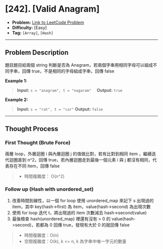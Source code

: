 # [242]. [Valid Anagram]

- **Problem:** [Link to LeetCode Problem]([https://leetcode.com/problems/valid-anagram/])
- **Difficulty:** [Easy]
- **Tag:** `[Array]`, `[Hash]`

---

## Problem Description

題目題目給兩個 string 判斷是否為 Anagram，若兩個字串用相同字母可以組成不同字串，回傳 true，不是相同的字母組成字串，回傳 false

**Example 1:**
> **Input:** `s = "anagram", t = "nagaram"  `
> **Output:** `true`
>
**Example 2:**
> **Input:** `s = "rat", t = "car"`
> **Output:** `false`

---

## Thought Process

### First Thought (Brute Force)


兩層 loop，外層迴圈 i 與內層迴圈 j 的值做比對，若有比對到相同 item ，繼續迭代迴圈直到 n^2，回傳 true，若內層迴圈走到最後一個元素 i 與 j 都沒有相同，代表存在不同 item，回傳 false

> - 時間複雜度： O(n^2)

### Follow up (Hash with unordered_set)

1. 改善時間到線性，以一個 for loop 使用 unordered_map 來記下 s 出現過的 item，其中 key(hash->first) 為 item，value(hash->second) 為出現次數
2. 使用 for loop 迭代 t，將出現過的 item 次數減去 hash->second(value)
3. 最後檢查 hash(unordered_map) 裡還有沒有 > 0 的 value(hash->second)，若都為 0 回傳 true，發現有大於 0 的就回傳 false

> - 時間複雜度：O(n)
> - 空間複雜度：O(k), k <= n, k 為字串中唯一字元的數量